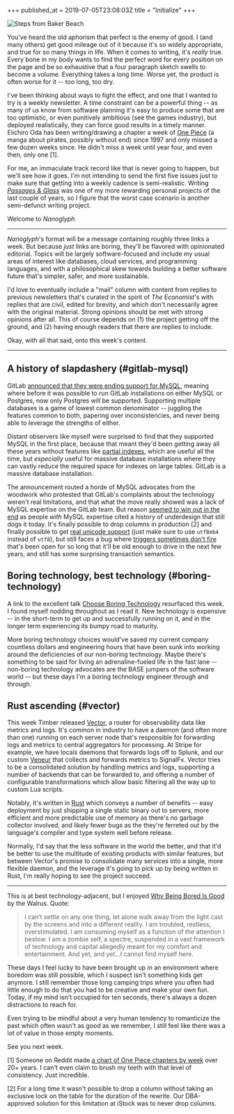 +++
published_at = 2019-07-05T23:08:03Z
title = "Initialize"
+++

![Steps from Baker Beach](/assets/images/nanoglyphs/001-beginning/steps@2x.jpg)

You've heard the old aphorism that perfect is the enemy of
good. I (and many others) get good mileage out of it
because it's so widely appropriate, and true for so many
things in life. When it comes to writing, it's _really_
true. Every bone in my body wants to find the perfect word
for every position on the page and be so exhaustive that a
four paragraph sketch swells to become a volume. Everything
takes a long time. Worse yet, the product is often worse
for it -- too long, too dry.

I've been thinking about ways to fight the effect, and one
that I wanted to try is a weekly newsletter. A time
constraint can be a powerful thing -- as many of us know
from software planning it's easy to produce some that are
too optimistic, or even punitively ambitious (see the games
industry), but deployed realistically, they can force good
results in a timely manner. Eiichiro Oda has been
writing/drawing a chapter a week of [One Piece][onepiece]
(a manga about pirates, possibly without end) since 1997 and
only missed a few dozen weeks since. He didn't miss a week
until year four, and even then, only one [1].

For me, an immaculate track record like that is never going
to happen, but we'll see how it goes. I'm not intending to
send the first five issues just to make sure that getting
into a weekly cadence is semi-realistic. Writing [_Passages
& Glass_](/newsletter) was one of my more rewarding
personal projects of the last couple of years, so I figure
that the worst case scenario is another semi-defunct
writing project.

Welcome to _Nanoglyph_.

---

_Nanoglyph_'s format will be a message containing roughly
three links a week. But because _just_ links are boring,
they'll be flavored with opinionated editorial. Topics will
be largely software-focused and include my usual areas of
interest like databases, cloud services, and programming
languages, and with a philosophical skew towards building a
better software future that's simpler, safer, and more
sustainable.

I'd love to eventually include a "mail" column with content
from replies to previous newsletters that's curated in the
spirit of _The Economist_'s with replies that are civil,
edited for brevity, and which don't necessarily agree with
the original material. Strong opinions should be met with
strong opinions after all. This of course depends on (1)
the project getting off the ground, and (2) having enough
readers that there are replies to include.

Okay, with all that said, onto this week's content.

---

## A history of slapdashery (#gitlab-mysql)

GitLab [announced that they were ending support for
MySQL][gitlabmysql], meaning where before it was possible
to run GitLab installations on either MySQL or Postgres,
now only Postgres will be supported. Supporting multiple
databases is a game of lowest common denominator --
juggling the features common to both, papering over
inconsistencies, and never being able to leverage the
strengths of either.

Distant observers like myself were surprised to find that
they supported MySQL in the first place, because that meant
they'd been getting away all these years without features
like [partial indexes][partial], which are useful all the
time, but _especially_ useful for massive database
installations where they can vastly reduce the required
space for indexes on large tables. GitLab is a massive
database installation.

The announcement routed a horde of MySQL advocates from the
woodwork who protested that GitLab's complaints about the
technology weren't real limitations, and that what the move
really showed was a lack of MySQL expertise on the GitLab
team. But reason [seemed to win out in the
end][mysqlcomment] as people _with_ MySQL expertise cited a
history of underdesign that still dogs it today. It's
finally possible to drop columns in production [2] and
finally possible to get [real unicode
support][mysqlunicode] (just make sure to use `utf8mb4`
instead of `utf8`), but still faces a bug where [triggers
sometimes don't fire][mysqltriggers] that's been open for
so long that it'll be old enough to drive in the next few
years, and still has some surprising transaction semantics.

## Boring technology, best technology (#boring-technology)

A link to the excellent talk [Choose Boring
Technology][boring] resurfaced this week. I found myself
nodding throughout as I read it. New technology is
expensive -- in the short-term to get up and successfully
running on it, and in the longer term experiencing its
bumpy road to maturity.

More boring technology choices would've saved my current
company countless dollars and engineering hours that have
been sunk into working around the deficiencies of our
non-boring technology. Maybe there's something to be said
for living an adrenaline-fueled life in the fast lane --
non-boring technology advocates are the BASE jumpers of the
software world -- but these days I'm a boring technology
engineer through and through.

## Rust ascending (#vector)

This week Timber released [Vector][vector], a router for
observability data like metrics and logs. It's common in
industry to have a daemon (and often more than one) running
on each server node that's responsible for forwarding logs
and metrics to central aggregators for processing. At
Stripe for example, we have locals daemons that forwards
logs off to Splunk, and our custom [Veneur][veneur] that
collects and forwards metrics to SignalFx. Vector tries to
be a consolidated solution by handling metrics and logs,
supporting a number of backends that can be forwarded to,
and offering a number of configurable transformations which
allow basic filtering all the way up to custom Lua scripts.

Notably, it's written in [Rust][rust] which conveys a
number of benefits -- easy deployment by just shipping a
single static binary out to servers, more efficient and
more predictable use of memory as there's no garbage
collector involved, and likely fewer bugs as the they're
ferreted out by the language's compiler and type system
well before release.

Normally, I'd say that the less software in the world the
better, and that it'd be better to use the multitude of
existing products with similar features, but between
Vector's promise to consolidate many services into a
single, more flexible daemon, and the leverage it's going
to pick up by being written in Rust, I'm really hoping to
see the project succeed.

---

This is at best technology-adjacent, but I enjoyed [Why
Being Bored Is Good][boredisgood] by the Walrus. Quote:

> I can’t settle on any one thing, let alone walk away from
> the light cast by the screens and into a different
> reality. I am troubled, restless, overstimulated. I am
> consuming myself as a function of the attention I bestow.
> I am a zombie self, a spectre, suspended in a vast
> framework of technology and capital allegedly meant for
> my comfort and entertainment. And yet, and yet…I cannot
> find myself here.

These days I feel lucky to have been brought up in an
environment where boredom was still possible, which I
suspect isn't something kids get anymore. I still remember
those long camping trips where you often had little enough
to do that you had to be creative and make your own fun.
Today, if my mind isn't occupied for ten seconds, there's
always a dozen distractions to reach for.

Even trying to be mindful about a very human tendency to
romanticize the past which often wasn't as good as we
remember, I still feel like there was a lot of value in
those empty moments.

See you next week.

[1] Someone on Reddit made [a chart of One Piece chapters
by week][onepiecechart] over 20+ years. I can't even claim
to brush my teeth with that level of consistency. Just
incredible.

[2] For a long time it wasn't possible to drop a column
without taking an exclusive lock on the table for the
duration of the rewrite. Our DBA-approved solution for this
limitation at iStock was to never drop columns.

[boredisgood]: https://thewalrus.ca/why-being-bored-is-good/
[boring]: http://boringtechnology.club/
[gitlabmysql]: https://about.gitlab.com/2019/06/27/removing-mysql-support/
[mysqlcomment]: https://news.ycombinator.com/item?id=20345204
[mysqltriggers]: https://bugs.mysql.com/bug.php?id=11472
[mysqlunicode]: https://medium.com/@adamhooper/in-mysql-never-use-utf8-use-utf8mb4-11761243e434
[onepiece]: https://en.wikipedia.org/wiki/One_Piece
[onepiecechart]: https://i.redd.it/l7leyqae5hy01.png
[partial]: https://www.postgresql.org/docs/current/indexes-partial.html
[rust]: https://www.rust-lang.org/
[vector]: https://github.com/timberio/vector
[veneur]: https://github.com/stripe/veneur
